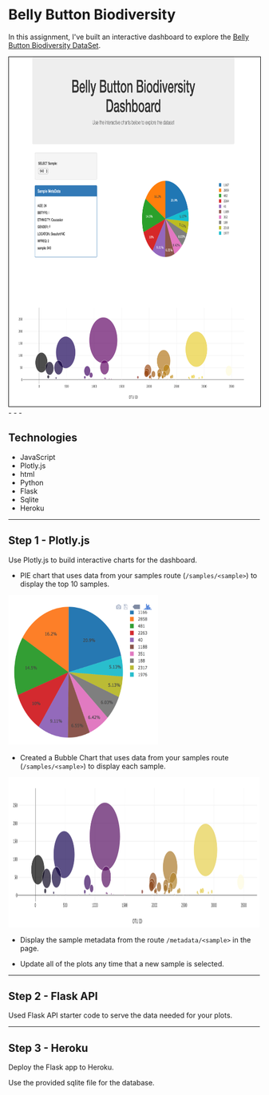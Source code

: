 # Belly Button Biodiversity


In this assignment, I've built an interactive dashboard to explore the [Belly Button Biodiversity DataSet](http://robdunnlab.com/projects/belly-button-biodiversity/).

<kbd>
<img src="/Images/belly_button.png" width="700" height="700" style="border: 1px solid black"/>
</kbd>
- - -


## Technologies 
* JavaScript
* Plotly.js
* html
* Python
* Flask
* Sqlite
* Heroku
- - -


## Step 1 - Plotly.js 

Use Plotly.js to build interactive charts for the dashboard. 

* PIE chart that uses data from your samples route (`/samples/<sample>`) to display the top 10 samples.
<kbd>
<img src="/Images/pie_chart.png" width="300" height="300"/>
</kbd>

* Created a Bubble Chart that uses data from your samples route (`/samples/<sample>`) to display each sample.
<kbd>
<img src="/Images/bubble.png" width="700" height="300"/>
</kbd>

* Display the sample metadata from the route `/metadata/<sample>` in the page.

* Update all of the plots any time that a new sample is selected.

- - -


## Step 2 - Flask API

Used Flask API starter code to serve the data needed for your plots.
- - -


## Step 3 - Heroku

Deploy the Flask app to Heroku.

Use the provided sqlite file for the database.

